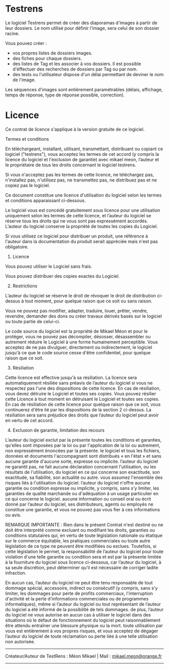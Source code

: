 # Testrens

Le logiciel Testrens permet de créer des diaporamas d'images à partir de leur dossiers.
Le nom utilisé pour définir l'image, sera celui de son dossier racine.

Vous pouvez créer :
  - vos propres listes de dossiers images.
  - des fiches pour chaque dossiers.
  - des listes de Tag et les associer à vos dossiers.
    Il est possible d'éffectuer des recherches de dossiers par Tag ou par nom.
  - des tests ou l'utilisateur dispose d'un délai permettant de deviner le nom de l'image.
    
Les séquences d'images sont entièrement paramétrables (délais, affichage, temps de réponse, type de réponse possible, correction).


# Licence

Ce contrat de licence s'applique à la version gratuite de ce logiciel.

Termes et conditions

En téléchargeant, installant, utilisant, transmettant, distribuant ou copiant ce logiciel ("testrens"), vous acceptez les termes de cet accord (y compris la licence du logiciel et l'exclusion de garantie) avec mikael meon, l’auteur et le propriétaire de tous les droits concernant le logiciel testrens.

Si vous n'acceptez pas les termes de cette licence, ne téléchargez pas, n'installez pas, n'utilisez pas, ne transmettez pas, ne distribuez pas et ne copiez pas le logiciel.

Ce document constitue une licence d'utilisation du logiciel selon les termes et conditions apparaissant ci-dessous.

Le logiciel vous est concédé gratuitement sous licence pour une utilisation uniquement selon les termes de cette licence, et l’auteur du logiciel se réserve tous les droits qui ne vous sont pas expressément accordés.
L’auteur du logiciel conserve la propriété de toutes les copies du Logiciel.

Si vous utilisez ce logiciel pour distribuer un produit, une référence à l'auteur dans la documentation du produit serait appréciée mais n'est pas obligatoire.


1) Licence

Vous pouvez utiliser le Logiciel sans frais.

Vous pouvez distribuer des copies exactes du Logiciel.

2) Restrictions

L’auteur du logiciel se réserve le droit de révoquer le droit de distribution ci-dessus à tout moment, pour quelque raison que ce soit ou sans raison.

Vous ne pouvez pas modifier, adapter, traduire, louer, prêter, vendre, revendre, demander des dons ou créer
travaux dérivés basés sur le logiciel ou toute partie de celui-ci.

Le code source du logiciel est la propriété de Mikael Méon et pour le protéger, vous ne pouvez pas décompiler, désosser, désassembler ou autrement réduire le Logiciel à une forme humainement perceptible. Vous acceptez de ne pas divulguer, directement ou indirectement, le logiciel jusqu'à ce que le code source cesse d'être confidentiel, pour quelque raison que ce soit.

3) Résiliation

Cette licence est effective jusqu'à sa résiliation. La licence sera automatiquement résiliée sans préavis de l’auteur du logiciel si vous ne respectez pas l'une des dispositions de cette licence. En cas de résiliation, vous devez détruire le Logiciel et toutes ses copies. Vous pouvez résilier cette Licence à tout moment en détruisant le Logiciel et toutes ses copies. En cas de résiliation de cette licence pour quelque raison que ce soit, vous continuerez d'être lié par les dispositions de la section 2 ci-dessus. La résiliation sera sans préjudice des droits que l’auteur du logiciel peut avoir en vertu de cet accord.

4) Exclusion de garantie, limitation des recours

L’auteur du logiciel exclut par la présente toutes les conditions et garanties, qu'elles sont imposées par la loi ou par l'application de la loi ou autrement, non expressément énoncées par la présente. le logiciel et tous les fichiers, données et documents l'accompagnant sont distribués « en l'état » et sans aucune garantie d'aucune sorte, expresse ou implicite. l’auteur du logiciel ne garantit pas, ne fait aucune déclaration concernant l'utilisation, ou les résultats de l'utilisation, du logiciel en ce qui concerne son exactitude, son exactitude, sa fiabilité, son actualité ou autre. vous assumez l'ensemble des risques liés à l'utilisation du logiciel. l’auteur du logiciel n'offre aucune garantie ou condition expresse ou implicite, y compris, sans s'y limiter, les garanties de qualité marchande ou d'adéquation à un usage particulier en ce qui concerne le logiciel. aucune information ou conseil oral ou écrit donné par l’auteur du logiciel, ses distributeurs, agents ou employés ne constitue une garantie, et vous ne pouvez pas vous fier à ces informations ou avis.

REMARQUE IMPORTANTE : Rien dans le présent Contrat n'est destiné ou ne doit être interprété comme excluant ou modifiant les droits, garanties ou conditions statutaires qui, en vertu de toute législation nationale ou étatique sur le commerce équitable, les pratiques commerciales ou toute autre législation de ce type ne peuvent être modifiées ou exclues. Toutefois, si cette législation le permet, la responsabilité de l’auteur du logiciel pour toute violation d'une telle garantie ou condition sera et est par la présente limitée à la fourniture du logiciel sous licence ci-dessous, car l’auteur du logiciel, à sa seule discrétion, peut déterminer qu'il est nécessaire de corriger ladite infraction.

En aucun cas, l’auteur du logiciel ne peut être tenu responsable de tout dommage spécial, accessoire, indirect ou consécutif (y compris, sans s'y limiter, les dommages pour perte de profits commerciaux, l'interruption d'activité et la perte d'informations commerciales ou de programmes informatiques), même si l’auteur du logiciel ou tout représentant de l’auteur du logiciel a été informé de la possibilité de tels dommages. de plus, l’auteur du logiciel ne vous autorise en aucun cas à utiliser le logiciel dans des situations où le défaut de fonctionnement du logiciel peut raisonnablement être attendu entraîner une blessure physique ou la mort. toute utilisation par vous est entièrement à vos propres risques, et vous acceptez de dégager l’auteur du logiciel de toute réclamation ou perte liée à une telle utilisation non autorisée.
_________________________________________
Créateur/Auteur de TestRens : Méon Mikael | 
Mail : mikael.meon@orange.fr
_________________________________________
